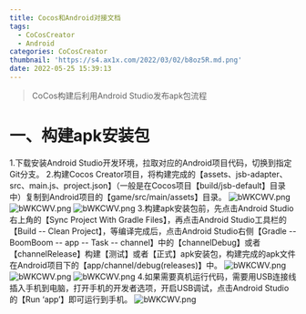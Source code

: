```yaml
---
title: Cocos和Android对接文档
tags:
  - CoCosCreator
  - Android
categories: CoCosCreator
thumbnail: 'https://s4.ax1x.com/2022/03/02/b8oz5R.md.png'
date: 2022-05-25 15:39:13
---
```


> CoCos构建后利用Android Studio发布apk包流程

<!--more-->
# 一、构建apk安装包
1.下载安装Android Studio开发环境，拉取对应的Android项目代码，切换到指定Git分支。
2.构建Cocos Creator项目，将构建完成的【assets、jsb-adapter、src、main.js、project.json】（一般是在Cocos项目【build/jsb-default】目录中）复制到Android项目的【game/src/main/assets】目录。
![bWKCWV.png](https://s1.ax1x.com/2022/05/25/XkCB60.png)
![bWKCWV.png](https://s1.ax1x.com/2022/05/25/XkC67F.png)
![bWKCWV.png](https://s1.ax1x.com/2022/05/25/XkCRh9.png)
3.构建apk安装包前，先点击Android Studio右上角的【Sync Project With Gradle Files】，再点击Android Studio工具栏的【Build -- Clean Project】，等编译完成后，点击Android Studio右侧【Gradle -- BoomBoom -- app -- Task -- channel】中的【channelDebug】或者【channelRelease】构建【测试】或者【正式】apk安装包，构建完成的apk文件在Android项目下的【app/channel/debug(releases)】中。
![bWKCWV.png](https://s1.ax1x.com/2022/05/25/XkCLhd.png)
![bWKCWV.png](https://s1.ax1x.com/2022/05/25/XkPSnf.png)
![bWKCWV.png](https://s1.ax1x.com/2022/05/25/XkPPAg.png)
4.如果需要真机运行代码，需要用USB连接线插入手机到电脑，打开手机的开发者选项，开启USB调试，点击Android Studio的【Run ‘app’】即可运行到手机。
![bWKCWV.png](https://s1.ax1x.com/2022/05/25/XkPFhj.png)
